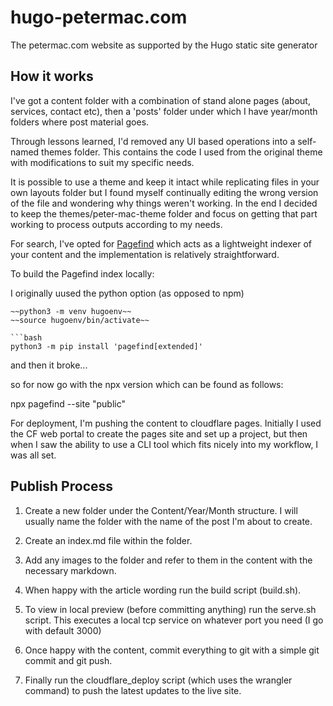 # hugo-petermac.com
The petermac.com website as supported by the Hugo static site generator

## How it works
I've got a content folder with a combination of stand alone pages (about, services, contact etc), then a 'posts' folder under which I have year/month folders where post material goes.

Through lessons learned, I'd removed any UI based operations into a self-named themes folder. This contains the code I used from the original theme with modifications to suit my specific needs. 

It is possible to use a theme and keep it intact while replicating files in your own layouts folder but I found myself continually editing the wrong version of the file and wondering why things weren't working. In the end I decided to keep the themes/peter-mac-theme folder and focus on getting that part working to process outputs according to my needs.

For search, I've opted for [Pagefind](https://pagefind.app) which acts as a lightweight indexer of your content and the implementation is relatively straightforward.

To build the Pagefind index locally:

I originally uused the python option (as opposed to npm)
```
~~python3 -m venv hugoenv~~
~~source hugoenv/bin/activate~~

```bash
python3 -m pip install 'pagefind[extended]'
```

and then it broke...

so for now go with the npx version which can be found as follows:

npx pagefind --site "public"


For deployment, I'm pushing the content to cloudflare pages. Initially I used the CF web portal to create the pages site and set up a project, but then when I saw the ability to use a CLI tool which fits nicely into my workflow, I was all set. 

## Publish Process
1. Create a new folder under the Content/Year/Month structure.  I will usually name the folder with the name of the post I'm about to create. 

2. Create an index.md file within the folder.

3. Add any images to the folder and refer to them in the content with the necessary markdown.

4. When happy with the article wording run the build script (build.sh).

5. To view in local preview (before committing anything) run the serve.sh script. This executes a local tcp service on whatever port you need (I go with default 3000)

6. Once happy with the content, commit everything to git with a simple git commit and git push.

7. Finally run the cloudflare_deploy script (which uses the wrangler command) to push the latest updates to the live site.

